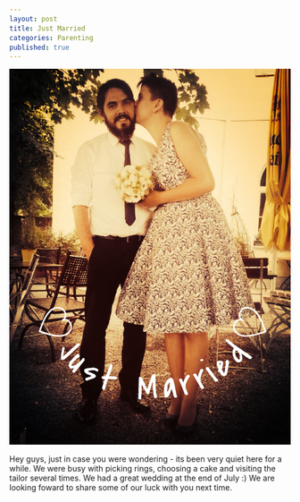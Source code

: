 ```yaml
---
layout: post
title: Just Married
categories: Parenting
published: true
---
```


![Just married](/assets/img/marriage.jpg)

Hey guys,
just in case you were wondering - its been very quiet here for a while. We were busy with picking rings, choosing a cake and visiting the tailor several times.
We had a great wedding at the end of July :)
We are looking foward to share some of our luck with you next time.  
